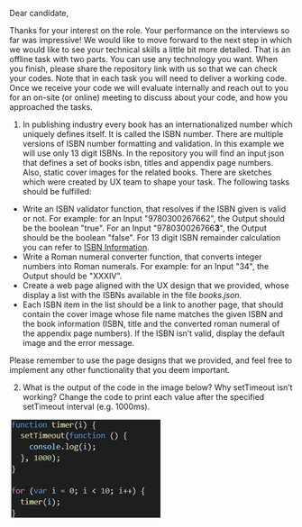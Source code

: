 Dear candidate,

Thanks for your interest on the role. Your performance on the interviews so far was impressive! We would like to move forward to the next step in which we would like to see your technical skills a little bit more detailed. That is an offline task with two parts. You can use any technology you want. When you finish, please share the repository link with us so that we can check your codes. Note that in each task you will need to deliver a working code. Once we receive your code we will evaluate internally and reach out to you for an on-site (or online) meeting to discuss about your code, and how you approached the tasks.

1. In publishing industry every book has an internationalized number which uniquely defines itself. It is called the ISBN number. There are multiple versions of ISBN number formatting and validation. In this example we will use only 13 digit ISBNs. In the repository you will find an input json that defines a set of books isbn, titles and appendix page numbers. Also, static cover images for the related books. There are sketches which were created by UX team to shape your task. The following tasks should be fulfilled: 
- Write an ISBN validator function, that resolves if the ISBN given is valid or not. For example: for an Input "9780300267662", the Output should be the boolean "true". For an Input "978030026766**3**", the Output should be the boolean "false". For 13 digit ISBN remainder calculation you can refer to [ISBN Information](https://isbn-information.com/check-digit-for-the-13-digit-isbn.html).
- Write a Roman numeral converter function, that converts integer numbers into Roman numerals. For example: for an Input "34", the Output should be "XXXIV". 
- Create a web page aligned with the UX design that we provided, whose display a list with the ISBNs available in the file *books.json*.
- Each ISBN item in the list should be a link to another page, that should contain the cover image whose file name matches the given ISBN and the book information (ISBN, title and the converted roman numeral of the appendix page numbers). If the ISBN isn’t valid, display the default image and the error message.

Please remember to use the page designs that we provided, and feel free to implement any other functionality that you deem important.

2. What is the output of the code in the image below? Why setTimeout isn’t working? Change the code to print each value after the specified setTimeout interval (e.g. 1000ms).

![JS sync async context](js_sync_async_test.png)
